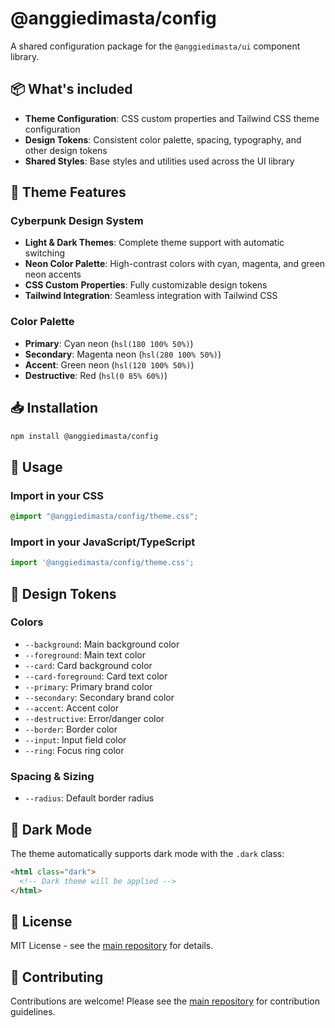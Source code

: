 # @anggiedimasta/config

A shared configuration package for the `@anggiedimasta/ui` component library.

## 📦 What's included

- **Theme Configuration**: CSS custom properties and Tailwind CSS theme configuration
- **Design Tokens**: Consistent color palette, spacing, typography, and other design tokens
- **Shared Styles**: Base styles and utilities used across the UI library

## 🎨 Theme Features

### Cyberpunk Design System
- **Light & Dark Themes**: Complete theme support with automatic switching
- **Neon Color Palette**: High-contrast colors with cyan, magenta, and green neon accents
- **CSS Custom Properties**: Fully customizable design tokens
- **Tailwind Integration**: Seamless integration with Tailwind CSS

### Color Palette
- **Primary**: Cyan neon (`hsl(180 100% 50%)`)
- **Secondary**: Magenta neon (`hsl(280 100% 50%)`)
- **Accent**: Green neon (`hsl(120 100% 50%)`)
- **Destructive**: Red (`hsl(0 85% 60%)`)

## 📥 Installation

```bash
npm install @anggiedimasta/config
```

## 🚀 Usage

### Import in your CSS

```css
@import "@anggiedimasta/config/theme.css";
```

### Import in your JavaScript/TypeScript

```typescript
import '@anggiedimasta/config/theme.css';
```

## 🎯 Design Tokens

### Colors
- `--background`: Main background color
- `--foreground`: Main text color
- `--card`: Card background color
- `--card-foreground`: Card text color
- `--primary`: Primary brand color
- `--secondary`: Secondary brand color
- `--accent`: Accent color
- `--destructive`: Error/danger color
- `--border`: Border color
- `--input`: Input field color
- `--ring`: Focus ring color

### Spacing & Sizing
- `--radius`: Default border radius

## 🌙 Dark Mode

The theme automatically supports dark mode with the `.dark` class:

```html
<html class="dark">
  <!-- Dark theme will be applied -->
</html>
```

## 📄 License

MIT License - see the [main repository](https://github.com/anggiedimasta/ui) for details.

## 🤝 Contributing

Contributions are welcome! Please see the [main repository](https://github.com/anggiedimasta/ui) for contribution guidelines.